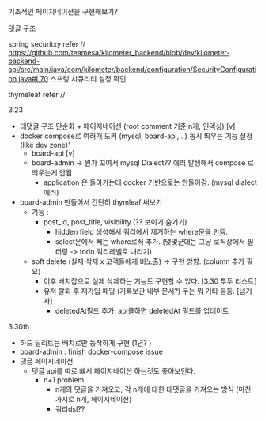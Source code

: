 기초적인 페이지네이션을 구현해보기?

댓글 구조

spring securitxy refer // https://github.com/teamesa/kilometer_backend/blob/dev/kilometer-backend-api/src/main/java/com/kilometer/backend/configuration/SecurityConfiguration.java#L70
스프링 시큐리티 설정 확인

thymeleaf refer //


3.23

- 대댓글 구조 단순화 + 페이지네이션 (root comment 기준 n개, 인덱싱) [v]
- docker compose로 여러개 도커 (mysql, board-api,...) 동시 띄우는 기능 설정 (like dev zone)'
  - board-api [v]
  - board-admin -> 뭔가 꼬여서 mysql Dialect?? 에러 발생해서 compose 로 띄우는게 안됨
    - application 은 돌아가는데 docker 기반으로는 안돌아감. (mysql dialect 에러)
- board-admin 만들어서 간단히 thymleaf 써보기
    - 기능 :
        - post_id, post_title, visibility (?? 보이기 숨기기)
          - hidden field 생성해서 쿼리에서 제거하는 where문을 만듬.
          - select문에서 빼는 where로직 추가. (몇몇군데는 그냥 로직상에서 필터링 -> todo 쿼리레벨로 내리기)
    - soft delete (실제 삭제 x 고객들에게 비노출) -> 구현 방향. (column 추가 필요)
        - 이후 배치잡으로 실제 삭제하는 기능도 구현할 수 있다. [3.30 투두 리스트]
        - 유저 탈퇴 후 재가입 패딩 (기록보관 내부 문서?) 두는 뭐 기타 등등. [넘기자]
          - deletedAt필드 추가, api콜하면 deletedAt 필드를 업데이트


3.30th 
- 하드 딜리트는 배치로만 동작하게 구현 (1년? )
- board-admin : finish docker-compose issue
- 댓글 페이지네이션 
  - 댓글 api를 따로 뺴서 페이지네이션 하는것도 좋아보인다.
    - n+1 problem
      - n개의 닷글을 가져오고, 각 n개에 대한 대댓글을 가져오는 방식 (마찬가지로 n개, 페이지네이션)
      - 쿼리dsl??